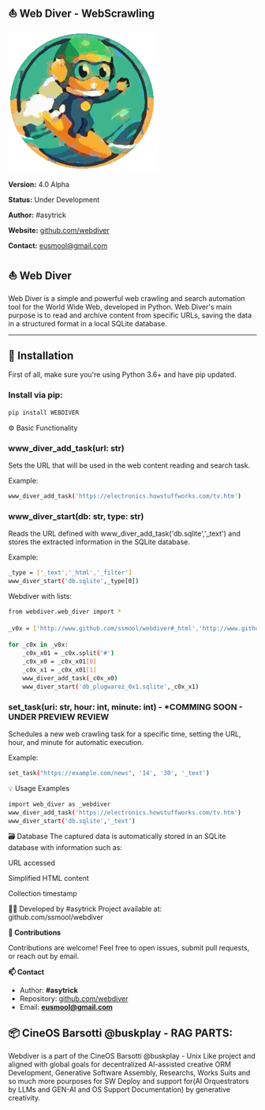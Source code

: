 ## ⛵ Web Diver - WebScrawling
![Python Webdiver Webscrawling Logo](./assets/webdivervas.gif)

**Version:** 4.0 Alpha

**Status:** Under Development  

**Author:** #asytrick

**Website:** [github.com/webdiver](https://github.com/ssmool/webdiver)  

**Contact:** eusmool@gmail.com  

## ⛵ Web Diver

Web Diver is a simple and powerful web crawling and search automation tool for the World Wide Web, developed in Python. Web Diver's main purpose is to read and archive content from specific URLs, saving the data in a structured format in a local SQLite database.

---

## 🚀 Installation

First of all, make sure you're using Python 3.6+ and have pip updated.

### Install via pip:
```bash
pip install WEBDIVER
```

⚙️ Basic Functionality

### www_diver_add_task(url: str)
Sets the URL that will be used in the web content reading and search task.

Example:

```bash
www_diver_add_task('https://electronics.howstuffworks.com/tv.htm')
```

### www_diver_start(db: str, type: str)
Reads the URL defined with www_diver_add_task('db.sqlite','_text') and stores the extracted information in the SQLite database.

Example:

```bash
_type = ['_text','_html','_filter']
www_diver_start('db.sqlite',_type[0])
```

Webdiver with lists:

```bash
from webdiver.web_diver import *

_v0x = ['http://www.github.com/ssmool/webdiver#_html','http://www.github.com/ssmool/radgram#_text','http://www.github.com/ssmool/cinewiz/raw/main/assets/cinewiz_cover.gif#_download']

for _c0x in _v0x:
    _c0x_x01 = _c0x.split('#')
    _c0x_x0 = _c0x_x01[0]
    _c0x_x1 = _c0x_x01[1]
    www_diver_add_task(_c0x_x0)
    www_diver_start('db_plugwarez_0x1.sqlite',_c0x_x1)
```


### set_task(uri: str, hour: int, minute: int) - *COMMING SOON - UNDER PREVIEW REVIEW

Schedules a new web crawling task for a specific time, setting the URL, hour, and minute for automatic execution.

Example:

```bash
set_task("https://example.com/news", '14', '30', '_text')
```

💡 Usage Examples

```bash
import web_diver as _webdiver
www_diver_add_task('https://electronics.howstuffworks.com/tv.htm')
www_diver_start('db.sqlite','_text')
```

🗃️ Database
The captured data is automatically stored in an SQLite database with information such as:

URL accessed

Simplified HTML content

Collection timestamp

👨‍💻 Developed by
#asytrick
Project available at: github.com/ssmool/webdiver

**🤝 Contributions**

Contributions are welcome! Feel free to open issues, submit pull requests, or reach out by email.

**📫 Contact**

- Author: **#asytrick**  
- Repository: [github.com/webdiver](https://github.com/ssmool/webdiver)  
- Email: **eusmool@gmail.com**

## 📦 CineOS Barsotti @buskplay - RAG PARTS:

Webdiver is a part of the CineOS Barsotti @buskplay - Unix Like project and aligned with global goals for decentralized AI-assisted creative ORM Development, Generative Software Assembly, Researchs, Works Suits and so much more pourposes for SW Deploy and support for(AI Orquestrators by LLMs and GEN-AI and OS Support Documentation) by generative creativity.
